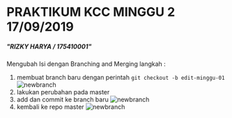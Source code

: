 # PRAKTIKUM KCC MINGGU 2 17/09/2019

##### "RIZKY HARYA / 175410001"

Mengubah Isi dengan Branching and Merging
langkah :
1. membuat branch baru dengan perintah
```git checkout -b edit-minggu-01```
![newbranch](a.PNG)
2. lakukan perubahan pada master
3. add dan commit ke branch baru
![newbranch](b.PNG)
4. kembali ke repo master
![newbranch](c.PNG)